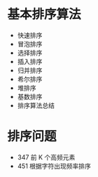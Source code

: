# 基本排序算法

- 快速排序
- 冒泡排序
- 选择排序
- 插入排序
- 归并排序
- 希尔排序
- 堆排序
- 基数排序
- 排序算法总结

# 排序问题

- 347 前 K 个高频元素
- 451 根据字符出现频率排序